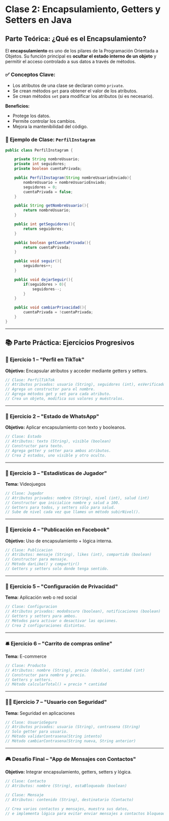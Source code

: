 # Clase 2: Encapsulamiento, Getters y Setters en Java

## Parte Teórica: ¿Qué es el Encapsulamiento?

El **encapsulamiento** es uno de los pilares de la Programación Orientada a Objetos. Su función principal es **ocultar el estado interno de un objeto** y permitir el acceso controlado a sus datos a través de métodos.

### ✅ Conceptos Clave:
- Los atributos de una clase se declaran como `private`.
- Se crean métodos `get` para obtener el valor de los atributos.
- Se crean métodos `set` para modificar los atributos (si es necesario).

**Beneficios:**
- Protege los datos.
- Permite controlar los cambios.
- Mejora la mantenibilidad del código.

### 📄 Ejemplo de Clase: `PerfilInstagram`
```java
public class PerfilInstagram {

    private String nombreUsuario;
    private int seguidores;
    private boolean cuentaPrivada;

    public PerfilInstagram(String nombreUsuarioEnviado){
        nombreUsuario = nombreUsuarioEnviado;
        seguidores = 0;
        cuentaPrivada = false;
    }

    public String getNombreUsuario(){
        return nombreUsuario;
    }

    public int getSeguidores(){
        return seguidores;   
    }

    public boolean getCuentaPrivada(){
        return cuentaPrivada;
    }

    public void seguir(){
        seguidores++;
    }

    public void dejarSeguir(){
        if(seguidores > 0){
            seguidores--;
        }
    }

    public void cambiarPrivacidad(){
        cuentaPrivada = !cuentaPrivada;
    }
}
```

---

## 📚 Parte Práctica: Ejercicios Progresivos

### 💬 Ejercicio 1 – "Perfil en TikTok"
**Objetivo:** Encapsular atributos y acceder mediante getters y setters.

```java
// Clase: PerfilTikTok
// Atributos privados: usuario (String), seguidores (int), esVerificado (boolean)
// Agrega un constructor para el nombre.
// Agrega métodos get y set para cada atributo.
// Crea un objeto, modifica sus valores y muéstralos.
```

---

### 📱 Ejercicio 2 – "Estado de WhatsApp"
**Objetivo:** Aplicar encapsulamiento con texto y booleanos.

```java
// Clase: Estado
// Atributos: texto (String), visible (boolean)
// Constructor para texto.
// Agrega getter y setter para ambos atributos.
// Crea 2 estados, uno visible y otro oculto.
```

---

### 🚀 Ejercicio 3 – "Estadísticas de Jugador"
**Tema:** Videojuegos

```java
// Clase: Jugador
// Atributos privados: nombre (String), nivel (int), salud (int)
// Constructor que inicialice nombre y salud a 100.
// Getters para todos, y setters sólo para salud.
// Sube de nivel cada vez que llames un método subirNivel().
```

---

### 💼 Ejercicio 4 – "Publicación en Facebook"
**Objetivo:** Uso de encapsulamiento + lógica interna.

```java
// Clase: Publicacion
// Atributos: mensaje (String), likes (int), compartido (boolean)
// Constructor para mensaje.
// Método darLike() y compartir()
// Getters y setters solo donde tenga sentido.
```

---

### 🚪 Ejercicio 5 – "Configuración de Privacidad"
**Tema:** Aplicación web o red social

```java
// Clase: Configuracion
// Atributos privados: modoOscuro (boolean), notificaciones (boolean)
// Getters y setters para ambos.
// Métodos para activar o desactivar las opciones.
// Crea 2 configuraciones distintas.
```

---

### 🛎 Ejercicio 6 – "Carrito de compras online"
**Tema:** E-commerce

```java
// Clase: Producto
// Atributos: nombre (String), precio (double), cantidad (int)
// Constructor para nombre y precio.
// Getters y setters.
// Método calcularTotal() = precio * cantidad
```

---

### 👨‍💼 Ejercicio 7 – "Usuario con Seguridad"
**Tema:** Seguridad en aplicaciones

```java
// Clase: UsuarioSeguro
// Atributos privados: usuario (String), contrasena (String)
// Solo getter para usuario.
// Método validarContrasena(String intento)
// Método cambiarContrasena(String nueva, String anterior)
```

---

### 🎮 Desafío Final – "App de Mensajes con Contactos"
**Objetivo:** Integrar encapsulamiento, getters, setters y lógica.

```java
// Clase: Contacto
// Atributos: nombre (String), estaBloqueado (boolean)

// Clase: Mensaje
// Atributos: contenido (String), destinatario (Contacto)

// Crea varios contactos y mensajes, muestra sus datos,
// e implementa lógica para evitar enviar mensajes a contactos bloqueados.
```

